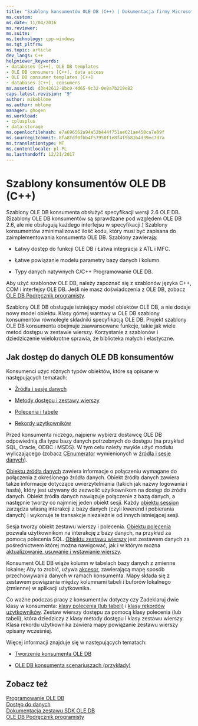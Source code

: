 ```yaml
---
title: "Szablony konsumentów OLE DB (C++) | Dokumentacja firmy Microsoft"
ms.custom: 
ms.date: 11/04/2016
ms.reviewer: 
ms.suite: 
ms.technology: cpp-windows
ms.tgt_pltfrm: 
ms.topic: article
dev_langs: C++
helpviewer_keywords:
- databases [C++], OLE DB templates
- OLE DB consumers [C++], data access
- OLE DB consumer templates [C++]
- databases [C++], consumers
ms.assetid: d3e42612-0bc0-4d65-9c32-0e8a7b219e82
caps.latest.revision: "9"
author: mikeblome
ms.author: mblome
manager: ghogen
ms.workload:
- cplusplus
- data-storage
ms.openlocfilehash: e7a696562a94a52b444f751ae621ae458ca7e89f
ms.sourcegitcommit: 8fa8fdf0fbb4f57950f1e8f4f9b81b4d39ec7d7a
ms.translationtype: MT
ms.contentlocale: pl-PL
ms.lasthandoff: 12/21/2017
---
```

# <a name="ole-db-consumer-templates-c"></a>Szablony konsumentów OLE DB (C++)
Szablony OLE DB konsumenta obsłużyć specyfikacji wersji 2.6 OLE DB. (Szablony OLE DB konsumentów są sprawdzane pod względem OLE DB 2.6, ale nie obsługują każdego interfejsu w specyfikacji.) Szablony konsumentów zminimalizować ilość kodu, który musi być zapisana do zaimplementowania konsumenta OLE DB. Szablony zawierają:  
  
-   Łatwy dostęp do funkcji OLE DB i Łatwa integracja z ATL i MFC.  
  
-   Łatwe powiązanie modelu parametry bazy danych i kolumn.  
  
-   Typy danych natywnych C/C++ Programowanie OLE DB.  
  
 Aby użyć szablonów OLE DB, należy zapoznać się z szablonów języka C++, COM i interfejsy OLE DB. Jeśli nie masz doświadczenia z OLE DB, zobacz [OLE DB Podręcznik programisty](https://msdn.microsoft.com/en-us/library/ms718124.aspx).  
  
 Szablony OLE DB obsługuje istniejący model obiektów OLE DB, a nie dodaje nowy model obiektu. Klasy górnej warstwy w OLE DB szablony konsumentów równoległe składniki specyfikacją OLE DB. Projekt szablony OLE DB konsumenta obejmuje zaawansowane funkcje, takie jak wiele metod dostępu w zestawie wierszy. Korzystanie z szablonów i dziedziczenie wielokrotne sprawia, że biblioteka małych i elastyczne.  
  
## <a name="how-ole-db-consumers-access-data"></a>Jak dostęp do danych OLE DB konsumentów  
 Konsumenci użyć różnych typów obiektów, które są opisane w następujących tematach:  
  
-   [Źródła i sesje danych](../../data/oledb/data-sources-and-sessions.md)  
  
-   [Metody dostępu i zestawy wierszy](../../data/oledb/accessors-and-rowsets.md)  
  
-   [Polecenia i tabele](../../data/oledb/commands-and-tables.md)  
  
-   [Rekordy użytkowników](../../data/oledb/user-records.md)  
  
 Przed konsumenta niczego, najpierw wybierz dostawcę OLE DB odpowiednią dla typu bazy danych potrzebnych do dostępu (na przykład SQL, Oracle, ODBC i MSDS). W tym celu należy zwykle użyć modułu wyliczającego (zobacz [CEnumerator](../../data/oledb/cenumerator-class.md) wymienionych w [źródła i sesje danych](../../data/oledb/data-sources-and-sessions.md)).  
  
 [Obiektu źródła danych](../../data/oledb/data-sources-and-sessions.md) zawiera informacje o połączeniu wymagane do połączenia z określonego źródła danych. Obiekt źródła danych zawiera także informacje dotyczące uwierzytelniania (takich jak nazwy logowania i hasła), który jest używany do zezwolić użytkownikom na dostęp do źródła danych. Obiekt źródła danych nawiązuje połączenie z bazą danych, a następnie tworzy co najmniej jeden obiekt sesji. Każdy [obiektu session](../../data/oledb/data-sources-and-sessions.md) zarządza własną interakcji z bazy danych (czyli kwerend i pobierania danych) i wykonuje te transakcje niezależnie od innych istniejącej sesji.  
  
 Sesja tworzy obiekt zestawu wierszy i polecenia. [Obiektu polecenia](../../data/oledb/commands-and-tables.md) pozwala użytkownikom na interakcję z bazy danych, na przykład za pomocą polecenia SQL. [Obiektu zestawu wierszy](../../data/oledb/accessors-and-rowsets.md) jest zestawem danych za pośrednictwem której można nawigować, jak i w którym można [aktualizowanie, usuwanie i wstawianie wierszy](../../data/oledb/updating-rowsets.md).  
  
 Konsument OLE DB wiąże kolumn w tabelach bazy danych z zmienne lokalne; Aby to zrobić, używa [akcesor](../../data/oledb/accessors-and-rowsets.md), zawierającą mapę sposób przechowywania danych w ramach konsumenta. Mapy składa się z zestawem powiązania między kolumnami tabeli i buforów lokalnego (zmienne) w aplikacji użytkownika.  
  
 Co ważne podczas pracy z konsumentów dotyczy czy Zadeklaruj dwie klasy w konsumenta: [klasy polecenia (lub tabeli)](../../data/oledb/commands-and-tables.md) i [klasy rekordów użytkowników](../../data/oledb/user-records.md). Zestaw wierszy dostępu za pomocą klasy polecenia (lub tabeli), która dziedziczy z klasy metody dostępu i klasy zestawu wierszy. Klasa rekordu użytkownika zawiera mapy powiązanie zestawu wierszy opisany wcześniej.  
  
 Więcej informacji znajduje się w następujących tematach:  
  
-   [Tworzenie konsumenta OLE DB](../../data/oledb/creating-an-ole-db-consumer.md)  
  
-   [OLE DB konsumenta scenariuszach (przykłady)](../../data/oledb/working-with-ole-db-consumer-templates.md)  
  
## <a name="see-also"></a>Zobacz też  
 [Programowanie OLE DB](../../data/oledb/ole-db-programming.md)   
 [Dostęp do danych](../data-access-in-cpp.md)   
 [Dokumentacja zestawu SDK OLE DB](https://msdn.microsoft.com/en-us/library/ms722784.aspx)   
 [OLE DB Podręcznik programisty](https://msdn.microsoft.com/en-us/library/ms713643.aspx)